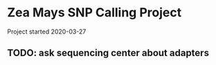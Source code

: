 # Zea Mays SNP Calling Project
Project started 2020-03-27
## TODO: ask sequencing center about adapters
